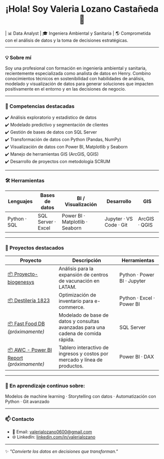 <h1 align="center">¡Hola! Soy Valeria Lozano Castañeda 👋</h1>

| 📊 Data Analyst | 🎓 Ingeniera Ambiental y Sanitaria |
🌎 Comprometida con el análisis de datos y la toma de decisiones estratégicas.

---

### 💡 Sobre mí

Soy una profesional con formación en ingeniería ambiental y sanitaria, recientemente especializada como analista de datos en Henry. Combino conocimientos técnicos en sostenibilidad con habilidades de análisis, modelado y visualización de datos para generar soluciones que impacten positivamente en el entorno y en las decisiones de negocio.

---

### 🧠 Competencias destacadas

✔️ Análisis exploratorio y estadístico de datos  
✔️ Modelado predictivo y segmentación de clientes  
✔️ Gestión de bases de datos con SQL Server  
✔️ Transformación de datos con Python (Pandas, NumPy)  
✔️ Visualización de datos con Power BI, Matplotlib y Seaborn  
✔️ Manejo de herramientas GIS (ArcGIS, QGIS)  
✔️ Desarrollo de proyectos con metodología SCRUM  

---

### 🛠️ Herramientas

| Lenguajes | Bases de datos | BI / Visualización | Desarrollo | GIS |
|-----------|----------------|--------------------|------------|-----|
| Python · SQL | SQL Server · Excel | Power BI · Matplotlib · Seaborn | Jupyter · VS Code · Git | ArcGIS · QGIS |

---

### 🚀 Proyectos destacados

| Proyecto | Descripción | Herramientas |
|---------|-------------|---------------|
| [📦 Proyecto-biogenesys](https://github.com/valerialc/Proyecto-biogenesys) | Análisis para la expansión de centros de vacunación en LATAM. | Python · Power BI · Jupyter |
| [📦 Destilería 1823](https://github.com/valerialc/Destileria1823PI) | Optimización de inventario para e-commerce. | Python · Excel · Power BI |
| [📦 Fast Food DB](#) *(próximamente)* | Modelado de base de datos y consultas avanzadas para una cadena de comida rápida. | SQL Server |
| [📦 AWC - Power BI Report](#) *(próximamente)* | Tablero interactivo de ingresos y costos por mercado y línea de productos. | Power BI · DAX |

---

### 🌱 En aprendizaje continuo sobre:
Modelos de machine learning · Storytelling con datos · Automatización con Python · Git avanzado

---

### 📫 Contacto

- 📧 Email: valerialozano0600@gmail.com  
- 🌐 LinkedIn: [linkedin.com/in/valerialozano](https://www.linkedin.com/in/valerialozano)  

---

✨ *"Convierte los datos en decisiones que transforman."*
